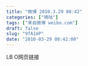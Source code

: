 ```yaml
---
title: "微博 2010.3.29 08:42"
categories: ["嘀咕"]
tags: ["来自微博 weibo.com"]
draft: false
slug: "9fA1mP"
date: "2010-03-29 08:42:00"
---
```


<p>LB  O网页链接 ​​​​</p>
